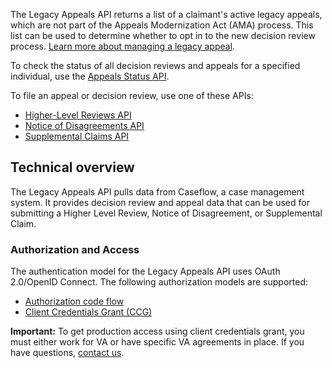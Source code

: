The Legacy Appeals API returns a list of a claimant's active legacy appeals, which are not part of the Appeals Modernization Act (AMA) process. This list can be used to determine whether to opt in to the new decision review process. [Learn more about managing a legacy appeal](https://www.va.gov/decision-reviews/legacy-appeals/).

To check the status of all decision reviews and appeals for a specified individual, use the [Appeals Status API](https://developer.va.gov/explore/api/appeals-status/docs).

To file an appeal or decision review, use one of these APIs: 
* [Higher-Level Reviews API](https://developer.va.gov/explore/api/higher-level-reviews/docs)
* [Notice of Disagreements API](https://developer.va.gov/explore/api/notice-of-disagreements/docs)
* [Supplemental Claims API](https://developer.va.gov/explore/api/supplemental-claims/docs)

## Technical overview
The Legacy Appeals API pulls data from Caseflow, a case management system. It provides decision review and appeal data that can be used for submitting a Higher Level Review, Notice of Disagreement, or Supplemental Claim.

### Authorization and Access
The authentication model for the Legacy Appeals API uses OAuth 2.0/OpenID Connect. The following authorization models are supported:
* [Authorization code flow](https://developer.va.gov/explore/api/legacy-appeals/authorization-code)
* [Client Credentials Grant (CCG)](https://developer.va.gov/explore/api/legacy-appeals/client-credentials)

**Important:** To get production access using client credentials grant, you must either work for VA or have specific VA agreements in place. If you have questions, [contact us](https://developer.va.gov/support/contact-us).
